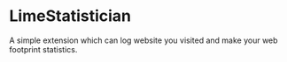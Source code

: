 # LimeStatistician
A simple extension which can log website you visited and make your web footprint statistics.
